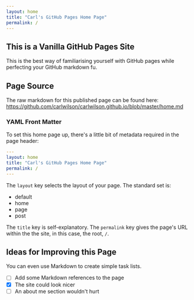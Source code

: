 ```yaml
---
layout: home
title: "Carl's GitHub Pages Home Page"
permalink: /
---
```

## This is a Vanilla GitHub Pages Site

This is the best way of familiarising yourself with GitHub pages while perfecting your GitHub markdown fu.

## Page Source

The raw markdown for this published page can be found here: <https://github.com/carlwilson/carlwilson.github.io/blob/master/home.md>

### YAML Front Matter

To set this home page up, there's a little bit of metadata required in the page header:

```yaml
---
layout: home
title: "Carl's GitHub Pages Home Page"
permalink: /
---
```

The `layout` key selects the layout of your page. The standard set is:

- default
- home
- page
- post

The `title` key is self-explanatory. The `permalink` key gives the page's URL within the the site, in this case, the root, `/`.

## Ideas for Improving this Page

You can even use Markdown to create simple task lists.

- [ ] Add some Markdown references to the page
- [x] The site could look nicer
- [ ] An about me section wouldn't hurt
